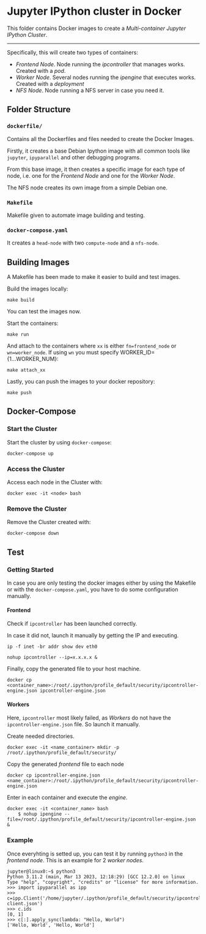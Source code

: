 # Jupyter IPython cluster in Docker

This folder contains Docker images to create a *Multi-container Jupyter IPython Cluster*.

---

Specifically, this will create two types of containers:
* *Frontend Node*. Node running the *ipcontroller* that manages works. Created with a *pod*.
* *Worker Node*. Several nodes running the *ipengine* that executes works. Created with a *deployment*
* *NFS Node*. Node running a NFS server in case you need it.

## Folder Structure
### `dockerfile/`
Contains all the Dockerfiles and files needed to create the Docker Images.

Firstly, it creates a base Debian Ipython image with all common tools like `jupyter`, `ipyparallel` and other debugging programs.

From this base image, it then creates a specific image for each type of node, i.e. one for the *Frontend Node* and one for the *Worker Node*.

The NFS node creates its own image from a simple Debian one.

### `Makefile`
Makefile given to automate image building and testing.

### `docker-compose.yaml`
It creates a `head-node` with two `compute-node` and a `nfs-node`.

## Building Images
A Makefile has been made to make it easier to build and test images.

Build the images locally:
```console
make build
```

You can test the images now.

Start the containers:
```console
make run
```

And attach to the containers where `xx` is either `fn=frontend_node` or `wn=worker_node`. If using `wn` you must specify WORKER_ID={1...WORKER_NUM}:
```console
make attach_xx
```

Lastly, you can push the images to your docker repository:

```
make push
```

## Docker-Compose
### Start the Cluster
Start the cluster by using `docker-compose`:
```console
docker-compose up
```

### Access the Cluster

Access each node in the Cluster with:
```console
docker exec -it <node> bash
```

### Remove the Cluster
Remove the Cluster created with:
```console
docker-compose down
```

## Test

### Getting Started
In case you are only testing the docker images either by using the Makefile or with the `docker-compose.yaml`, you have to do some configuration manually.

#### Frontend

Check if `ipcontroller` has been launched correctly.

In case it did not, launch it manually by getting the IP and executing.
```
ip -f inet -br addr show dev eth0
```

```
nohup ipcontroller --ip=x.x.x.x &
```

Finally, copy the generated file to your host machine.
```
docker cp <container_name>:/root/.ipython/profile_default/security/ipcontroller-engine.json ipcontroller-engine.json
```

#### Workers
Here, `ipcontroller` most likely failed, as *Workers* do not have the `ipcontroller-engine.json` file. So launch it manually.

Create needed directories.
```
docker exec -it <name_container> mkdir -p /root/.ipython/profile_default/security/
```

Copy the generated *frontend* file to each node
``` ln:false
docker cp ipcontroller-engine.json <name_container>:/root/.ipython/profile_default/security/ipcontroller-engine.json
```

Enter in each container and execute the *engine*.
```
docker exec -it <container_name> bash
	$ nohup ipengine --file=/root/.ipython/profile_default/security/ipcontroller-engine.json &
```

### Example
Once everyhting is setted up, you can test it by running `python3` in the *frontend node*.
This is an example for 2 *worker nodes*.
```
jupyter@linux0:~$ python3
Python 3.11.2 (main, Mar 13 2023, 12:18:29) [GCC 12.2.0] on linux
Type "help", "copyright", "credits" or "license" for more information.
>>> import ipyparallel as ipp
>>> c=ipp.Client('/home/jupyter/.ipython/profile_default/security/ipcontroller-client.json')
>>> c.ids
[0, 1]
>>> c[:].apply_sync(lambda: "Hello, World")
['Hello, World', 'Hello, World']
```